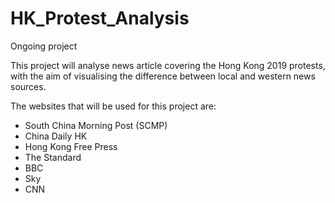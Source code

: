 # HK_Protest_Analysis
Ongoing project

This project will analyse news article covering the Hong Kong 2019 protests, with the aim of visualising the difference between local and western news sources.

The websites that will be used for this project are:
  - South China Morning Post (SCMP)
  - China Daily HK
  - Hong Kong Free Press
  - The Standard
  - BBC
  - Sky
  - CNN
  

